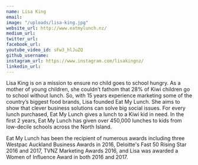 ```yaml
---
name: Lisa King
email: 
image: "/uploads/lisa-king.jpg"
website_url: http://www.eatmylunch.nz/
medium_url: 
twitter_url: 
facebook_url: 
youtube_video_id: sFw3_hlJuZQ
github_username: 
instagram_url: https://www.instagram.com/lisakingnz/
linkedin_url: 
---
```


Lisa King is on a mission to ensure no child goes to school hungry. As a mother of young children, she couldn’t fathom that 28% of Kiwi children go to school without lunch. So, with 15 years experience marketing some of the country’s biggest food brands, Lisa founded Eat My Lunch. She aims to show that clever business solutions can solve big social issues. For every lunch purchased, Eat My Lunch gives a lunch to a Kiwi kid in need. In the first 2 years, Eat My Lunch has given over 450,000 lunches to kids from low-decile schools across the North Island.

Eat My Lunch has been the recipient of numerous awards including three Westpac Auckland Business Awards in 2016, Deloitte's Fast 50 Rising Star 2016 and 2017, TVNZ Marketing Awards 2016, and Lisa was awarded a Women of Influence Award in both 2016 and 2017.
